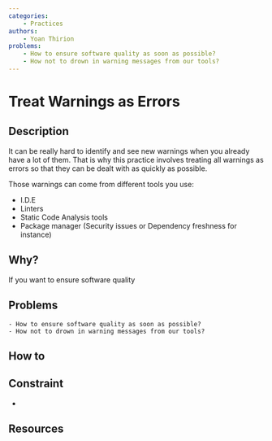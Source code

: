 ```yaml
---
categories:
    - Practices
authors:
    - Yoan Thirion
problems: 
    - How to ensure software quality as soon as possible?
    - How not to drown in warning messages from our tools?
---
```


# Treat Warnings as Errors
## Description
It can be really hard to identify and see new warnings when you already have a lot of them.
That is why this practice involves treating all warnings as errors so that they can be dealt with as quickly as possible.

Those warnings can come from different tools you use:
- I.D.E
- Linters
- Static Code Analysis tools
- Package manager (Security issues or Dependency freshness for instance)

## Why?
If you want to ensure software quality 

## Problems
    - How to ensure software quality as soon as possible?
    - How not to drown in warning messages from our tools?

## How to

    
## Constraint
-

## Resources
